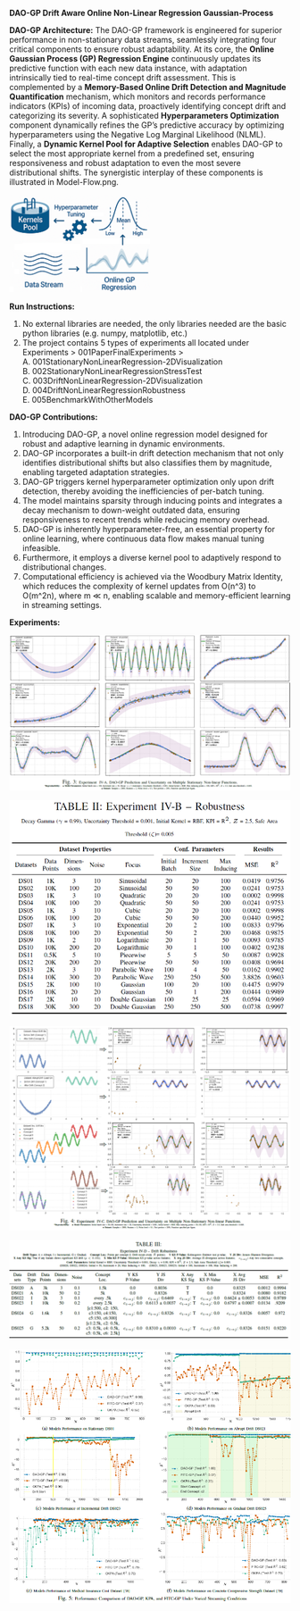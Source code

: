 **DAO-GP Drift Aware Online Non-Linear Regression Gaussian-Process**

**DAO-GP Architecture:**
The DAO-GP framework is engineered for superior performance in non-stationary data streams, seamlessly integrating four critical components to ensure robust adaptability. At its core, the **Online Gaussian Process (GP) Regression Engine** continuously updates its predictive function with each new data instance, with adaptation intrinsically tied to real-time concept drift assessment. This is complemented by a **Memory-Based Online Drift Detection and Magnitude Quantification** mechanism, which monitors and records performance indicators (KPIs) of incoming data, proactively identifying concept drift and categorizing its severity. A sophisticated **Hyperparameters Optimization** component dynamically refines the GP’s predictive accuracy by optimizing hyperparameters using the Negative Log Marginal Likelihood (NLML). Finally, a **Dynamic Kernel Pool for Adaptive Selection** enables DAO-GP to select the most appropriate kernel from a predefined set, ensuring responsiveness and robust adaptation to even the most severe distributional shifts. The synergistic interplay of these components is illustrated in Model-Flow.png.

<img src="https://github.com/anonymous273800/DAO-GP/blob/08013799c4377b01c0bbe3f4a838c57ccf7e77c9/Model-Flow.png" alt="image alt" width="50%" height="auto">


**Run Instructions:** 
1. No external libraries are needed, the only libraries needed are the basic python libraries (e.g. numpy, matplotlib, etc.)
2. The project contains 5 types of experiments all located under Experiments > 001PaperFinalExperiments >  
   A. 001StationaryNonLinearRegression-2DVisualization  
   B. 002StationaryNonLinearRegressionStressTest  
   C. 003DriftNonLinearRegression-2DVisualization  
   D. 004DriftNonLinearRegressionRobustness  
   E. 005BenchmarkWithOtherModels  


**DAO-GP Contributions:**
1. Introducing DAO-GP, a novel online regression model designed for robust and adaptive learning in dynamic environments.
2. DAO-GP incorporates a built-in drift detection mechanism that not only identifies distributional shifts but also classifies them by magnitude, enabling targeted adaptation strategies.
3.  DAO-GP triggers kernel hyperparameter optimization only upon drift detection, thereby avoiding the inefficiencies of per-batch tuning.
4.  The model maintains sparsity through inducing points and integrates a decay mechanism to down-weight outdated data, ensuring responsiveness to recent trends while reducing memory overhead.
5.  DAO-GP is inherently hyperparameter-free, an essential property for online learning, where continuous data flow makes manual tuning infeasible.
6.  Furthermore, it employs a diverse kernel pool to adaptively respond to distributional changes.
7.  Computational efficiency is achieved via the Woodbury Matrix Identity, which reduces the complexity of kernel updates from O(n^3) to O(m^2n), where m ≪ n, enabling scalable and memory-efficient learning in streaming settings.  


**Experiments:**

![image alt](https://github.com/anonymous273800/DAO-GP/blob/ecd0c454e76cdd9d189d63506a186f83e7e08fd2/DAO-GP-Expr-A.png)

![image alt](https://github.com/anonymous273800/DAO-GP/blob/ecd0c454e76cdd9d189d63506a186f83e7e08fd2/DAO-GP-Expr-B.png)

![image alt](https://github.com/anonymous273800/DAO-GP/blob/ecd0c454e76cdd9d189d63506a186f83e7e08fd2/DAO-GP-Expr-C.png)

![image alt](https://github.com/anonymous273800/DAO-GP/blob/ecd0c454e76cdd9d189d63506a186f83e7e08fd2/DAO-GP-Expr-D.png)

![image alt](https://github.com/anonymous273800/DAO-GP/blob/ecd0c454e76cdd9d189d63506a186f83e7e08fd2/DAO-GP-Expr-E.png)


